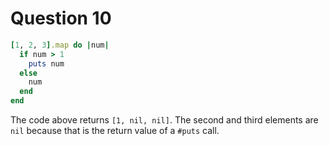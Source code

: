 # Question 10

```ruby
[1, 2, 3].map do |num|
  if num > 1
    puts num
  else
    num
  end
end
```

The code above returns `[1, nil, nil]`.
The second and third elements are `nil` because that is the return value of a `#puts` call.

